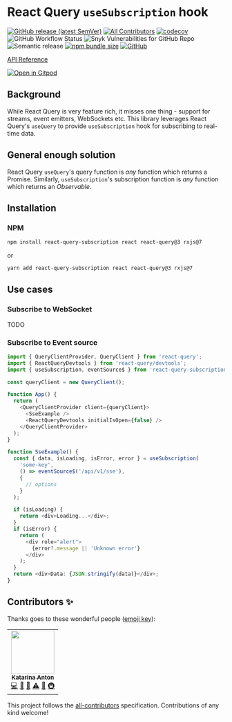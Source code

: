 # React Query `useSubscription` hook

<!-- ALL-CONTRIBUTORS-BADGE:START - Do not remove or modify this section -->

[all-contributors-badge]: https://img.shields.io/badge/all_contributors-1-orange.svg?style=round-square 'Number of contributors on All-Contributors'

<!-- ALL-CONTRIBUTORS-BADGE:END -->

[![GitHub release (latest SemVer)](https://img.shields.io/github/v/release/kaciakmaciak/react-query-subscription?display_name=tag&sort=semver)](https://github.com/kaciakmaciak/react-query-subscription/releases)
[![All Contributors][all-contributors-badge]](#contributors-)
[![codecov](https://codecov.io/gh/kaciakmaciak/react-query-subscription/branch/master/graph/badge.svg)](https://codecov.io/gh/kaciakmaciak/react-query-subscription)
![GitHub Workflow Status](https://img.shields.io/github/workflow/status/kaciakmaciak/react-query-subscription/CI)
![Snyk Vulnerabilities for GitHub Repo](https://img.shields.io/snyk/vulnerabilities/github/kaciakmaciak/react-query-subscription)
![Semantic release](https://img.shields.io/badge/%F0%9F%93%A6%F0%9F%9A%80-semantic--release-e10079)
[![npm bundle size](https://img.shields.io/bundlephobia/min/react-query-subscription)](https://www.npmjs.com/package/react-query-subscription)
[![GitHub](https://img.shields.io/github/license/kaciakmaciak/react-query-subscription)](LICENSE)

[API Reference](https://kaciakmaciak.github.io/react-query-subscription/)

[![Open in Gitpod](https://gitpod.io/button/open-in-gitpod.svg)](https://gitpod.io/#https://github.com/kaciakmaciak/react-query-subscription)

## Background

While React Query is very feature rich, it misses one thing - support for streams, event emitters, WebSockets etc. This library leverages React Query's `useQuery` to provide `useSubscription` hook for subscribing to real-time data.

## General enough solution

React Query `useQuery`'s query function is _any_ function which returns a Promise. Similarly, `useSubscription`'s subscription function is _any_ function which returns an _Observable_.

## Installation

### NPM

```sh
npm install react-query-subscription react react-query@3 rxjs@7
```

or

```sh
yarn add react-query-subscription react react-query@3 rxjs@7
```

## Use cases

### Subscribe to WebSocket

TODO

### Subscribe to Event source

```TypeScript
import { QueryClientProvider, QueryClient } from 'react-query';
import { ReactQueryDevtools } from 'react-query/devtools';
import { useSubscription, eventSource$ } from 'react-query-subscription';

const queryClient = new QueryClient();

function App() {
  return (
    <QueryClientProvider client={queryClient}>
      <SseExample />
      <ReactQueryDevtools initialIsOpen={false} />
    </QueryClientProvider>
  );
}

function SseExample() {
  const { data, isLoading, isError, error } = useSubscription(
    'some-key',
    () => eventSource$('/api/v1/sse'),
    {
      // options
    }
  );

  if (isLoading) {
    return <div>Loading...</div>;
  }
  if (isError) {
    return (
      <div role="alert">
        {error?.message || 'Unknown error'}
      </div>
    );
  }
  return <div>Data: {JSON.stringify(data)}</div>;
}
```

<!-- ### User events

TODO -->

## Contributors ✨

Thanks goes to these wonderful people ([emoji key](https://allcontributors.org/docs/en/emoji-key)):

<!-- ALL-CONTRIBUTORS-LIST:START - Do not remove or modify this section -->
<!-- prettier-ignore-start -->
<!-- markdownlint-disable -->
<table>
  <tr>
    <td align="center"><a href="https://github.com/kaciakmaciak"><img src="https://avatars.githubusercontent.com/u/17466633?v=4?s=100" width="100px;" alt=""/><br /><sub><b>Katarina Anton</b></sub></a><br /><a href="https://github.com/kaciakmaciak/react-query-subscription/commits?author=kaciakmaciak" title="Code">💻</a> <a href="#ideas-kaciakmaciak" title="Ideas, Planning, & Feedback">🤔</a> <a href="#maintenance-kaciakmaciak" title="Maintenance">🚧</a> <a href="https://github.com/kaciakmaciak/react-query-subscription/commits?author=kaciakmaciak" title="Tests">⚠️</a> <a href="#tool-kaciakmaciak" title="Tools">🔧</a> <a href="#infra-kaciakmaciak" title="Infrastructure (Hosting, Build-Tools, etc)">🚇</a></td>
  </tr>
</table>

<!-- markdownlint-restore -->
<!-- prettier-ignore-end -->

<!-- ALL-CONTRIBUTORS-LIST:END -->

This project follows the [all-contributors](https://github.com/all-contributors/all-contributors) specification. Contributions of any kind welcome!
